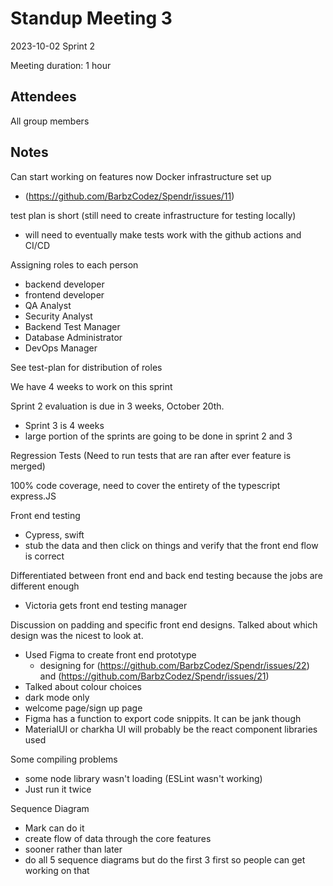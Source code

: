 # Standup Meeting 3

2023-10-02
Sprint 2

Meeting duration: 1 hour

## Attendees

All group members

## Notes

Can start working on features now
Docker infrastructure set up
- (https://github.com/BarbzCodez/Spendr/issues/11)

test plan is short (still need to create infrastructure for testing locally)

- will need to eventually make tests work with the github actions and CI/CD

Assigning roles to each person

- backend developer
- frontend developer
- QA Analyst
- Security Analyst
- Backend Test Manager
- Database Administrator
- DevOps Manager

See test-plan for distribution of roles

We have 4 weeks to work on this sprint

Sprint 2 evaluation is due in 3 weeks, October 20th.

- Sprint 3 is 4 weeks
- large portion of the sprints are going to be done in sprint 2 and 3

Regression Tests (Need to run tests that are ran after ever feature is merged)

100% code coverage, need to cover the entirety of the typescript express.JS

Front end testing

- Cypress, swift
- stub the data and then click on things and verify that the front end flow is correct

Differentiated between front end and back end testing because the jobs are different enough

- Victoria gets front end testing manager

Discussion on padding and specific front end designs. Talked about which design was the nicest to look at.

- Used Figma to create front end prototype
  - designing for (https://github.com/BarbzCodez/Spendr/issues/22) and (https://github.com/BarbzCodez/Spendr/issues/21)
- Talked about colour choices
- dark mode only
- welcome page/sign up page
- Figma has a function to export code snippits. It can be jank though
- MaterialUI or charkha UI will probably be the react component libraries used

Some compiling problems

- some node library wasn't loading (ESLint wasn't working)
- Just run it twice

Sequence Diagram

- Mark can do it
- create flow of data through the core features
- sooner rather than later
- do all 5 sequence diagrams but do the first 3 first so people can get working on that
